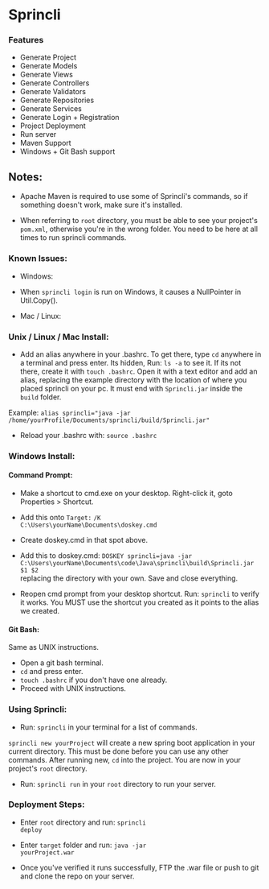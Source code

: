 # Sprincli

### Features

* Generate Project
* Generate Models
* Generate Views
* Generate Controllers
* Generate Validators
* Generate Repositories
* Generate Services
* Generate Login + Registration
* Project Deployment
* Run server
* Maven Support
* Windows + Git Bash support

## Notes: 

* Apache Maven is required to use some of Sprincli's commands,
so if something doesn't work, make sure it's installed.

* When referring to <code>root</code> directory, you must be able to see your project's <code>pom.xml</code>, otherwise you're in the wrong folder.
You need to be here at all times to run sprincli commands.

### Known Issues:

* Windows:
* When <code>sprincli login</code> is run on Windows, it causes a NullPointer in Util.Copy().

* Mac / Linux:

### Unix / Linux / Mac Install:

* Add an alias anywhere in your .bashrc. To get there, type <code>cd</code>
anywhere in a terminal and press enter. Its hidden, Run: <code>ls -a</code> to see it. If its not there, create it with <code>touch .bashrc</code>.
Open it with a text editor and add an alias, replacing the
example directory with the location of where you placed sprincli
on your pc. It must end with <code>Sprincli.jar</code> inside the <code>build</code> folder.

Example: <code>alias sprincli="java -jar /home/yourProfile/Documents/sprincli/build/Sprincli.jar"</code>

* Reload your .bashrc with: <code>source .bashrc</code>

### Windows Install:

#### Command Prompt:

* Make a shortcut to cmd.exe on your desktop.
Right-click it, goto Properties > Shortcut.

* Add this onto <code>Target:</code> <code>/K C:\Users\yourName\Documents\doskey.cmd</code>

* Create doskey.cmd in that spot above.

* Add this to doskey.cmd: <code>DOSKEY sprincli=java -jar C:\Users\yourName\Documents\code\Java\sprincli\build\Sprincli.jar $1 $2
</code> replacing the directory with your own. Save and close everything.

* Reopen cmd prompt from your desktop shortcut. Run: <code>sprincli</code>
to verify it works. You MUST use the shortcut you created as it points to
the alias we created.

#### Git Bash:

Same as UNIX instructions.

* Open a git bash terminal.
* <code>cd</code> and press enter.
* <code>touch .bashrc</code> if you don't have one already.
* Proceed with UNIX instructions.

### Using Sprincli:

* Run: <code>sprincli</code> in your terminal for a list of commands.

<code>sprincli new yourProject</code> will create a new spring boot application in your current directory. This must be done before you can use any other commands. After running new, <code>cd</code> into the project. You are now in your project's <code>root</code> directory.

* Run: <code>sprincli run</code> in your <code>root</code> directory to run your server.

### Deployment Steps:

* Enter <code>root</code> directory and run: <code>sprincli deploy</code>

* Enter <code>target</code> folder and run: <code>java -jar yourProject.war</code>

* Once you've verified it runs successfully, FTP the .war file
or push to git and clone the repo on your server.
